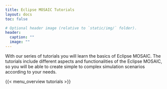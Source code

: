 ```yaml
---
title: Eclipse MOSAIC Tutorials
layout: docs
toc: false

# Optional header image (relative to `static/img/` folder).
header:
  caption: ""
  image: ""
---
```


With our series of tutorials you will learn the basics of Eclipse MOSAIC. The tutorials include different aspects and functionalities
of the Eclipse MOSAIC, so you will be able to create simple to complex simulation scenarios according to your needs. 

{{< menu_overview tutorials >}}
